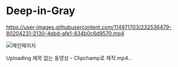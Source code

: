 # Deep-in-Gray

https://user-images.githubusercontent.com/114971703/232536479-80204231-2130-4ebd-afe1-834b0c6d9570.mp4


![메인페이지](https://user-images.githubusercontent.com/114971703/232540954-8ffb5500-f4af-48a7-87fe-4e69fbf0cc7e.gif)



Uploading 제목 없는 동영상 - Clipchamp로 제작.mp4…

